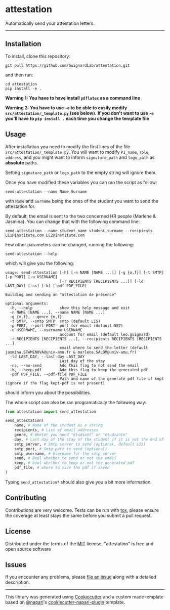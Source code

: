 # attestation

Automatically send your attestation letters.

----------------------------------

## Installation

To install, clone this repository:

```shell
git pull https://github.com/GuignardLab/attestation.git
```

and then run:

```shell
cd attestation
pip install -e .
```

**Warning 1: You have to have install `pdflatex` as a command line**

**Warning 2: You have to use `-e` to be able to easily modify `src/attestation/_template.py` (see below).**
**If you don't want to use `-e` you'll have to `pip install .` each time you change the template file**

## Usage

After installation you need to modify the first lines of the file `src/attestation/_template.py`.
You will want to modify `PI_name`, `role`, `address`, and you might want to inform `signature_path` and `logo_path` as **absolute** paths.

Setting `signature_path` or `logo_path` to the empty string will ignore them.

Once you have modified these variables you can ran the script as follow:

```shell
send-attestation --name Name Surname
```

with `Name` and `Surname` being the ones of the student you want to send the attestation for.

By default, the email is sent to the two concerned HR people (Marlène & Jasmina).
You can change that with the following command line:

```shell
send-attestation --name student_name student_surname --recipients LC1@institute.com LC2@institute.com
```

Few other parameters can be changed, running the following:

```shell
send-attestation --help
```

which will give you the following:

```text
usage: send-attestation [-h] [-n NAME [NAME ...]] [-g {m,f}] [-t SMTP] [-p PORT] [-u USERNAME]
                        [-r RECIPIENTS [RECIPIENTS ...]] [-ld LAST_DAY] [-ns] [-k] [-pdf PDF_FILE]

Building and sending an "attestation de présence"

optional arguments:
  -h, --help            show this help message and exit
  -n NAME [NAME ...], --name NAME [NAME ...]
  -g {m,f}, --genre {m,f}
  -t SMTP, --smtp SMTP  smtp (default LIS)
  -p PORT, --port PORT  port for email (default 587)
  -u USERNAME, --username USERNAME
                        account for email (default leo.guignard)
  -r RECIPIENTS [RECIPIENTS ...], --recipients RECIPIENTS [RECIPIENTS ...]
                        email where to send the letter (default jasmina.STAMENOVA@univ-amu.fr & marlene.SALOM@univ-amu.fr)
  -ld LAST_DAY, --last-day LAST_DAY
                        Last day of the stay
  -ns, --no-send        Add this flag to not send the email
  -k, --keep-pdf        Add this flag to keep the generated pdf
  -pdf PDF_FILE, --pdf-file PDF_FILE
                        Path and name of the generate pdf file if kept (ignore if the flag kept-pdf is not present)
```

should inform you about the possibilities.

The whole script can also be ran programatically the following way:

```python
from attestation import send_attestation

send_attestation(
    name, # Name of the student as a string
    recipients, # List of email addresses
    genre, # Wheter you need "étudiant" or "étudiante"
    day, # Last day of the stay of the student if it is not the end of the month
    smtp_server, # Smtp server to send (optional, default LIS)
    smtp_port, # Smtp port to send (optional)
    smtp_username, # Username for the smtp server
    send, # Bool whether to send or not the email
    keep, # bool whether to keep or not the generated pdf
    pdf_file, # where to save the pdf if saved
)
```

Typing `send_attestation?` should also give you a bit more information.

## Contributing

Contributions are very welcome. Tests can be run with [tox], please ensure
the coverage at least stays the same before you submit a pull request.

## License

Distributed under the terms of the [MIT] license,
"attestation" is free and open source software

## Issues

If you encounter any problems, please [file an issue] along with a detailed description.

----------------------------------

This library was generated using [Cookiecutter] and a custom made template based on [@napari]'s [cookiecutter-napari-plugin] template.

[Cookiecutter]: https://github.com/audreyr/cookiecutter
[@napari]: https://github.com/napari
[MIT]: http://opensource.org/licenses/MIT
[cookiecutter-napari-plugin]: https://github.com/napari/cookiecutter-napari-plugin
[tox]: https://tox.readthedocs.io/en/latest/

[file an issue]: https://github.com/GuignardLab/attestation/issues
